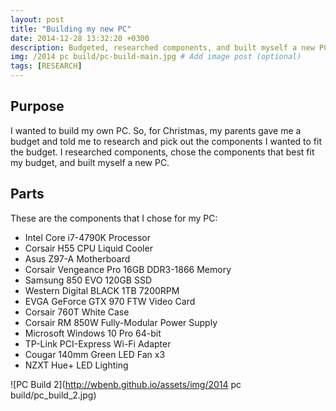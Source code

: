 ```yaml
---
layout: post
title: "Building my new PC"
date: 2014-12-28 13:32:20 +0300
description: Budgeted, researched components, and built myself a new PC.  Later, I also built a new PC for my parents.   # Add post description (optional)
img: /2014 pc build/pc-build-main.jpg # Add image post (optional)
tags: [RESEARCH]
---
```


## Purpose
I wanted to build my own PC. So, for Christmas, my parents gave me a budget and told me to research and pick out the components I wanted to fit the budget. I researched components, chose the components that best fit my budget, and built myself a new PC.

## Parts
These are the components that I chose for my PC:
* Intel Core i7-4790K Processor
* Corsair H55 CPU Liquid Cooler
* Asus Z97-A Motherboard
* Corsair Vengeance Pro 16GB DDR3-1866 Memory
* Samsung 850 EVO 120GB SSD
* Western Digital BLACK 1TB 7200RPM
* EVGA GeForce GTX 970 FTW Video Card
* Corsair 760T White Case
* Corsair RM 850W Fully-Modular Power Supply
* Microsoft Windows 10 Pro 64-bit
* TP-Link PCI-Express Wi-Fi Adapter
* Cougar 140mm Green LED Fan x3
* NZXT Hue+ LED Lighting

![PC Build 2](http://wbenb.github.io/assets/img/2014 pc build/pc_build_2.jpg)
